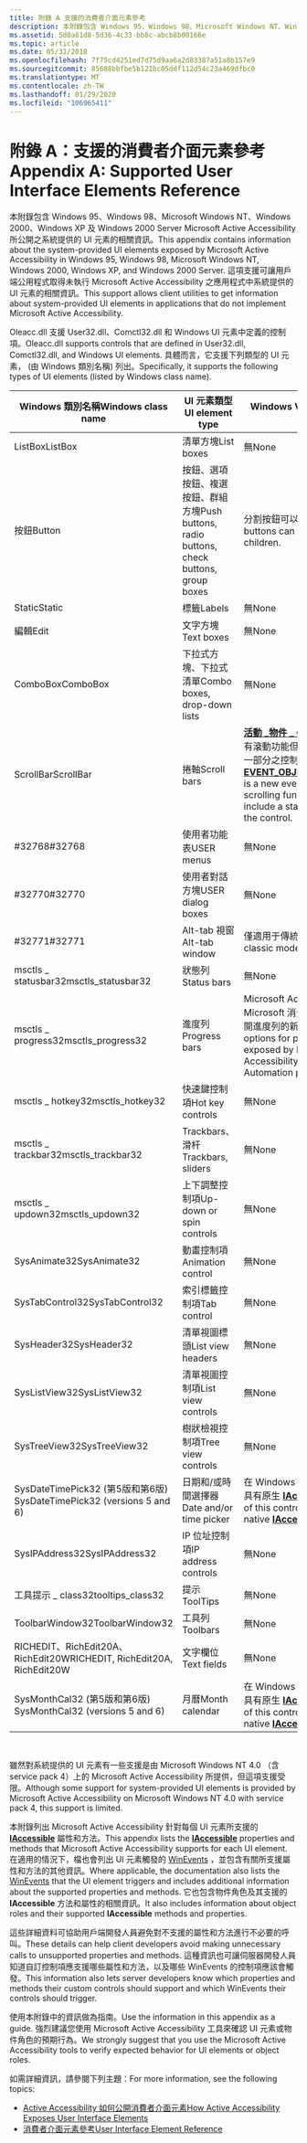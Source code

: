 ```yaml
---
title: 附錄 A 支援的消費者介面元素參考
description: 本附錄包含 Windows 95、Windows 98、Microsoft Windows NT、Windows 2000、Windows XP 及 Windows 2000 Server Microsoft Active Accessibility 所公開之系統提供的 UI 元素的相關資訊。
ms.assetid: 5d0a81d8-5d36-4c33-bb8c-abcb8b00166e
ms.topic: article
ms.date: 05/31/2018
ms.openlocfilehash: 7f75cd4251ed7d75d9aa6a2d83387a51a8b157e9
ms.sourcegitcommit: 85688bbfbe5b121bc05ddf112d54c23a469dfbc0
ms.translationtype: MT
ms.contentlocale: zh-TW
ms.lasthandoff: 01/29/2020
ms.locfileid: "106965411"
---
```

# <a name="appendix-a-supported-user-interface-elements-reference"></a><span data-ttu-id="3f2c1-103">附錄 A：支援的消費者介面元素參考</span><span class="sxs-lookup"><span data-stu-id="3f2c1-103">Appendix A: Supported User Interface Elements Reference</span></span>

<span data-ttu-id="3f2c1-104">本附錄包含 Windows 95、Windows 98、Microsoft Windows NT、Windows 2000、Windows XP 及 Windows 2000 Server Microsoft Active Accessibility 所公開之系統提供的 UI 元素的相關資訊。</span><span class="sxs-lookup"><span data-stu-id="3f2c1-104">This appendix contains information about the system-provided UI elements exposed by Microsoft Active Accessibility in Windows 95, Windows 98, Microsoft Windows NT, Windows 2000, Windows XP, and Windows 2000 Server.</span></span> <span data-ttu-id="3f2c1-105">這項支援可讓用戶端公用程式取得未執行 Microsoft Active Accessibility 之應用程式中系統提供的 UI 元素的相關資訊。</span><span class="sxs-lookup"><span data-stu-id="3f2c1-105">This support allows client utilities to get information about system-provided UI elements in applications that do not implement Microsoft Active Accessibility.</span></span>

<span data-ttu-id="3f2c1-106">Oleacc.dll 支援 User32.dll、Comctl32.dll 和 Windows UI 元素中定義的控制項。</span><span class="sxs-lookup"><span data-stu-id="3f2c1-106">Oleacc.dll supports controls that are defined in User32.dll, Comctl32.dll, and Windows UI elements.</span></span> <span data-ttu-id="3f2c1-107">具體而言，它支援下列類型的 UI 元素， (由 Windows 類別名稱) 列出。</span><span class="sxs-lookup"><span data-stu-id="3f2c1-107">Specifically, it supports the following types of UI elements (listed by Windows class name).</span></span>



| <span data-ttu-id="3f2c1-108">Windows 類別名稱</span><span class="sxs-lookup"><span data-stu-id="3f2c1-108">Windows class name</span></span>                   | <span data-ttu-id="3f2c1-109">UI 元素類型</span><span class="sxs-lookup"><span data-stu-id="3f2c1-109">UI element type</span></span>                                         | <span data-ttu-id="3f2c1-110">Windows Vista 更新</span><span class="sxs-lookup"><span data-stu-id="3f2c1-110">Windows Vista updates</span></span>                                                                                                                                                                                                |
|--------------------------------------|---------------------------------------------------------|----------------------------------------------------------------------------------------------------------------------------------------------------------------------------------------------------------------------|
| <span data-ttu-id="3f2c1-111">ListBox</span><span class="sxs-lookup"><span data-stu-id="3f2c1-111">ListBox</span></span>                              | <span data-ttu-id="3f2c1-112">清單方塊</span><span class="sxs-lookup"><span data-stu-id="3f2c1-112">List boxes</span></span>                                              | <span data-ttu-id="3f2c1-113">無</span><span class="sxs-lookup"><span data-stu-id="3f2c1-113">None</span></span>                                                                                                                                                                                                                 |
| <span data-ttu-id="3f2c1-114">按鈕</span><span class="sxs-lookup"><span data-stu-id="3f2c1-114">Button</span></span>                               | <span data-ttu-id="3f2c1-115">按鈕、選項按鈕、複選按鈕、群組方塊</span><span class="sxs-lookup"><span data-stu-id="3f2c1-115">Push buttons, radio buttons, check buttons, group boxes</span></span> | <span data-ttu-id="3f2c1-116">分割按鈕可以有零個或多個子系。</span><span class="sxs-lookup"><span data-stu-id="3f2c1-116">Split buttons can have zero or more children.</span></span>                                                                                                                                                                        |
| <span data-ttu-id="3f2c1-117">Static</span><span class="sxs-lookup"><span data-stu-id="3f2c1-117">Static</span></span>                               | <span data-ttu-id="3f2c1-118">標籤</span><span class="sxs-lookup"><span data-stu-id="3f2c1-118">Labels</span></span>                                                  | <span data-ttu-id="3f2c1-119">無</span><span class="sxs-lookup"><span data-stu-id="3f2c1-119">None</span></span>                                                                                                                                                                                                                 |
| <span data-ttu-id="3f2c1-120">編輯</span><span class="sxs-lookup"><span data-stu-id="3f2c1-120">Edit</span></span>                                 | <span data-ttu-id="3f2c1-121">文字方塊</span><span class="sxs-lookup"><span data-stu-id="3f2c1-121">Text boxes</span></span>                                              | <span data-ttu-id="3f2c1-122">無</span><span class="sxs-lookup"><span data-stu-id="3f2c1-122">None</span></span>                                                                                                                                                                                                                 |
| <span data-ttu-id="3f2c1-123">ComboBox</span><span class="sxs-lookup"><span data-stu-id="3f2c1-123">ComboBox</span></span>                             | <span data-ttu-id="3f2c1-124">下拉式方塊、下拉式清單</span><span class="sxs-lookup"><span data-stu-id="3f2c1-124">Combo boxes, drop-down lists</span></span>                            | <span data-ttu-id="3f2c1-125">無</span><span class="sxs-lookup"><span data-stu-id="3f2c1-125">None</span></span>                                                                                                                                                                                                                 |
| <span data-ttu-id="3f2c1-126">ScrollBar</span><span class="sxs-lookup"><span data-stu-id="3f2c1-126">ScrollBar</span></span>                            | <span data-ttu-id="3f2c1-127">捲軸</span><span class="sxs-lookup"><span data-stu-id="3f2c1-127">Scroll bars</span></span>                                             | <span data-ttu-id="3f2c1-128">[**活動 \_物件 \_ CONTENTSCROLLED**](event-constants.md) 是具有滾動功能但不包含標準捲軸作為控制項一部分之控制項的新事件。</span><span class="sxs-lookup"><span data-stu-id="3f2c1-128">[**EVENT\_OBJECT\_CONTENTSCROLLED**](event-constants.md) is a new event for control that have scrolling functionality but do not include a standard scroll bar as part of the control.</span></span> |
| <span data-ttu-id="3f2c1-129">\#32768</span><span class="sxs-lookup"><span data-stu-id="3f2c1-129">\#32768</span></span>                              | <span data-ttu-id="3f2c1-130">使用者功能表</span><span class="sxs-lookup"><span data-stu-id="3f2c1-130">USER menus</span></span>                                              | <span data-ttu-id="3f2c1-131">無</span><span class="sxs-lookup"><span data-stu-id="3f2c1-131">None</span></span>                                                                                                                                                                                                                 |
| <span data-ttu-id="3f2c1-132">\#32770</span><span class="sxs-lookup"><span data-stu-id="3f2c1-132">\#32770</span></span>                              | <span data-ttu-id="3f2c1-133">使用者對話方塊</span><span class="sxs-lookup"><span data-stu-id="3f2c1-133">USER dialog boxes</span></span>                                       | <span data-ttu-id="3f2c1-134">無</span><span class="sxs-lookup"><span data-stu-id="3f2c1-134">None</span></span>                                                                                                                                                                                                                 |
| <span data-ttu-id="3f2c1-135">\#32771</span><span class="sxs-lookup"><span data-stu-id="3f2c1-135">\#32771</span></span>                              | <span data-ttu-id="3f2c1-136">Alt-tab 視窗</span><span class="sxs-lookup"><span data-stu-id="3f2c1-136">Alt-tab window</span></span>                                          | <span data-ttu-id="3f2c1-137">僅適用于傳統模式。</span><span class="sxs-lookup"><span data-stu-id="3f2c1-137">Available only in classic mode.</span></span>                                                                                                                                                                                      |
| <span data-ttu-id="3f2c1-138">msctls \_ statusbar32</span><span class="sxs-lookup"><span data-stu-id="3f2c1-138">msctls\_statusbar32</span></span>                  | <span data-ttu-id="3f2c1-139">狀態列</span><span class="sxs-lookup"><span data-stu-id="3f2c1-139">Status bars</span></span>                                             | <span data-ttu-id="3f2c1-140">無</span><span class="sxs-lookup"><span data-stu-id="3f2c1-140">None</span></span>                                                                                                                                                                                                                 |
| <span data-ttu-id="3f2c1-141">msctls \_ progress32</span><span class="sxs-lookup"><span data-stu-id="3f2c1-141">msctls\_progress32</span></span>                   | <span data-ttu-id="3f2c1-142">進度列</span><span class="sxs-lookup"><span data-stu-id="3f2c1-142">Progress bars</span></span>                                           | <span data-ttu-id="3f2c1-143">Microsoft Active Accessibility 或 Microsoft 消費者介面自動化屬性不會公開進度列的新色彩選項。</span><span class="sxs-lookup"><span data-stu-id="3f2c1-143">New color options for progress bars are not exposed by Microsoft Active Accessibility or Microsoft UI Automation properties.</span></span>                                                                                         |
| <span data-ttu-id="3f2c1-144">msctls \_ hotkey32</span><span class="sxs-lookup"><span data-stu-id="3f2c1-144">msctls\_hotkey32</span></span>                     | <span data-ttu-id="3f2c1-145">快速鍵控制項</span><span class="sxs-lookup"><span data-stu-id="3f2c1-145">Hot key controls</span></span>                                        | <span data-ttu-id="3f2c1-146">無</span><span class="sxs-lookup"><span data-stu-id="3f2c1-146">None</span></span>                                                                                                                                                                                                                 |
| <span data-ttu-id="3f2c1-147">msctls \_ trackbar32</span><span class="sxs-lookup"><span data-stu-id="3f2c1-147">msctls\_trackbar32</span></span>                   | <span data-ttu-id="3f2c1-148">Trackbars、滑杆</span><span class="sxs-lookup"><span data-stu-id="3f2c1-148">Trackbars, sliders</span></span>                                      | <span data-ttu-id="3f2c1-149">無</span><span class="sxs-lookup"><span data-stu-id="3f2c1-149">None</span></span>                                                                                                                                                                                                                 |
| <span data-ttu-id="3f2c1-150">msctls \_ updown32</span><span class="sxs-lookup"><span data-stu-id="3f2c1-150">msctls\_updown32</span></span>                     | <span data-ttu-id="3f2c1-151">上下調整控制項</span><span class="sxs-lookup"><span data-stu-id="3f2c1-151">Up-down or spin controls</span></span>                                | <span data-ttu-id="3f2c1-152">無</span><span class="sxs-lookup"><span data-stu-id="3f2c1-152">None</span></span>                                                                                                                                                                                                                 |
| <span data-ttu-id="3f2c1-153">SysAnimate32</span><span class="sxs-lookup"><span data-stu-id="3f2c1-153">SysAnimate32</span></span>                         | <span data-ttu-id="3f2c1-154">動畫控制項</span><span class="sxs-lookup"><span data-stu-id="3f2c1-154">Animation control</span></span>                                       | <span data-ttu-id="3f2c1-155">無</span><span class="sxs-lookup"><span data-stu-id="3f2c1-155">None</span></span>                                                                                                                                                                                                                 |
| <span data-ttu-id="3f2c1-156">SysTabControl32</span><span class="sxs-lookup"><span data-stu-id="3f2c1-156">SysTabControl32</span></span>                      | <span data-ttu-id="3f2c1-157">索引標籤控制項</span><span class="sxs-lookup"><span data-stu-id="3f2c1-157">Tab control</span></span>                                             | <span data-ttu-id="3f2c1-158">無</span><span class="sxs-lookup"><span data-stu-id="3f2c1-158">None</span></span>                                                                                                                                                                                                                 |
| <span data-ttu-id="3f2c1-159">SysHeader32</span><span class="sxs-lookup"><span data-stu-id="3f2c1-159">SysHeader32</span></span>                          | <span data-ttu-id="3f2c1-160">清單視圖標頭</span><span class="sxs-lookup"><span data-stu-id="3f2c1-160">List view headers</span></span>                                       | <span data-ttu-id="3f2c1-161">無</span><span class="sxs-lookup"><span data-stu-id="3f2c1-161">None</span></span>                                                                                                                                                                                                                 |
| <span data-ttu-id="3f2c1-162">SysListView32</span><span class="sxs-lookup"><span data-stu-id="3f2c1-162">SysListView32</span></span>                        | <span data-ttu-id="3f2c1-163">清單視圖控制項</span><span class="sxs-lookup"><span data-stu-id="3f2c1-163">List view controls</span></span>                                      | <span data-ttu-id="3f2c1-164">無</span><span class="sxs-lookup"><span data-stu-id="3f2c1-164">None</span></span>                                                                                                                                                                                                                 |
| <span data-ttu-id="3f2c1-165">SysTreeView32</span><span class="sxs-lookup"><span data-stu-id="3f2c1-165">SysTreeView32</span></span>                        | <span data-ttu-id="3f2c1-166">樹狀檢視控制項</span><span class="sxs-lookup"><span data-stu-id="3f2c1-166">Tree view controls</span></span>                                      | <span data-ttu-id="3f2c1-167">無</span><span class="sxs-lookup"><span data-stu-id="3f2c1-167">None</span></span>                                                                                                                                                                                                                 |
| <span data-ttu-id="3f2c1-168">SysDateTimePick32 (第5版和第6版) </span><span class="sxs-lookup"><span data-stu-id="3f2c1-168">SysDateTimePick32 (versions 5 and 6)</span></span> | <span data-ttu-id="3f2c1-169">日期和/或時間選擇器</span><span class="sxs-lookup"><span data-stu-id="3f2c1-169">Date and/or time picker</span></span>                                 | <span data-ttu-id="3f2c1-170">在 Windows Vista 中，此控制項的第6版具有原生 [**IAccessible**](/windows/desktop/api/oleacc/nn-oleacc-iaccessible) 執行。</span><span class="sxs-lookup"><span data-stu-id="3f2c1-170">Version 6 of this control in Windows Vista has a native [**IAccessible**](/windows/desktop/api/oleacc/nn-oleacc-iaccessible) implementation.</span></span>                                                                                                           |
| <span data-ttu-id="3f2c1-171">SysIPAddress32</span><span class="sxs-lookup"><span data-stu-id="3f2c1-171">SysIPAddress32</span></span>                       | <span data-ttu-id="3f2c1-172">IP 位址控制項</span><span class="sxs-lookup"><span data-stu-id="3f2c1-172">IP address controls</span></span>                                     | <span data-ttu-id="3f2c1-173">無</span><span class="sxs-lookup"><span data-stu-id="3f2c1-173">None</span></span>                                                                                                                                                                                                                 |
| <span data-ttu-id="3f2c1-174">工具提示 \_ class32</span><span class="sxs-lookup"><span data-stu-id="3f2c1-174">tooltips\_class32</span></span>                    | <span data-ttu-id="3f2c1-175">提示</span><span class="sxs-lookup"><span data-stu-id="3f2c1-175">ToolTips</span></span>                                                | <span data-ttu-id="3f2c1-176">無</span><span class="sxs-lookup"><span data-stu-id="3f2c1-176">None</span></span>                                                                                                                                                                                                                 |
| <span data-ttu-id="3f2c1-177">ToolbarWindow32</span><span class="sxs-lookup"><span data-stu-id="3f2c1-177">ToolbarWindow32</span></span>                      | <span data-ttu-id="3f2c1-178">工具列</span><span class="sxs-lookup"><span data-stu-id="3f2c1-178">Toolbars</span></span>                                                | <span data-ttu-id="3f2c1-179">無</span><span class="sxs-lookup"><span data-stu-id="3f2c1-179">None</span></span>                                                                                                                                                                                                                 |
| <span data-ttu-id="3f2c1-180">RICHEDIT、RichEdit20A、RichEdit20W</span><span class="sxs-lookup"><span data-stu-id="3f2c1-180">RICHEDIT, RichEdit20A, RichEdit20W</span></span>   | <span data-ttu-id="3f2c1-181">文字欄位</span><span class="sxs-lookup"><span data-stu-id="3f2c1-181">Text fields</span></span>                                             | <span data-ttu-id="3f2c1-182">無</span><span class="sxs-lookup"><span data-stu-id="3f2c1-182">None</span></span>                                                                                                                                                                                                                 |
| <span data-ttu-id="3f2c1-183">SysMonthCal32 (第5版和第6版) </span><span class="sxs-lookup"><span data-stu-id="3f2c1-183">SysMonthCal32 (versions 5 and 6)</span></span>     | <span data-ttu-id="3f2c1-184">月曆</span><span class="sxs-lookup"><span data-stu-id="3f2c1-184">Month calendar</span></span>                                          | <span data-ttu-id="3f2c1-185">在 Windows Vista 中，此控制項的第6版具有原生 [**IAccessible**](/windows/desktop/api/oleacc/nn-oleacc-iaccessible) 執行。</span><span class="sxs-lookup"><span data-stu-id="3f2c1-185">Version 6 of this control in Windows Vista has a native [**IAccessible**](/windows/desktop/api/oleacc/nn-oleacc-iaccessible) implementation.</span></span>                                                                                                           |



 

<span data-ttu-id="3f2c1-186">雖然對系統提供的 UI 元素有一些支援是由 Microsoft Windows NT 4.0 （含 service pack 4）上的 Microsoft Active Accessibility 所提供，但這項支援受限。</span><span class="sxs-lookup"><span data-stu-id="3f2c1-186">Although some support for system-provided UI elements is provided by Microsoft Active Accessibility on Microsoft Windows NT 4.0 with service pack 4, this support is limited.</span></span>

<span data-ttu-id="3f2c1-187">本附錄列出 Microsoft Active Accessibility 針對每個 UI 元素所支援的 [**IAccessible**](/windows/desktop/api/oleacc/nn-oleacc-iaccessible) 屬性和方法。</span><span class="sxs-lookup"><span data-stu-id="3f2c1-187">This appendix lists the [**IAccessible**](/windows/desktop/api/oleacc/nn-oleacc-iaccessible) properties and methods that Microsoft Active Accessibility supports for each UI element.</span></span> <span data-ttu-id="3f2c1-188">在適用的情況下，檔也會列出 UI 元素觸發的 [WinEvents](winevents-infrastructure.md) ，並包含有關所支援屬性和方法的其他資訊。</span><span class="sxs-lookup"><span data-stu-id="3f2c1-188">Where applicable, the documentation also lists the [WinEvents](winevents-infrastructure.md) that the UI element triggers and includes additional information about the supported properties and methods.</span></span> <span data-ttu-id="3f2c1-189">它也包含物件角色及其支援的 **IAccessible** 方法和屬性的相關資訊。</span><span class="sxs-lookup"><span data-stu-id="3f2c1-189">It also includes information about object roles and their supported **IAccessible** methods and properties.</span></span>

<span data-ttu-id="3f2c1-190">這些詳細資料可協助用戶端開發人員避免對不支援的屬性和方法進行不必要的呼叫。</span><span class="sxs-lookup"><span data-stu-id="3f2c1-190">These details can help client developers avoid making unnecessary calls to unsupported properties and methods.</span></span> <span data-ttu-id="3f2c1-191">這種資訊也可讓伺服器開發人員知道自訂控制項應支援哪些屬性和方法，以及哪些 WinEvents 的控制項應該會觸發。</span><span class="sxs-lookup"><span data-stu-id="3f2c1-191">This information also lets server developers know which properties and methods their custom controls should support and which WinEvents their controls should trigger.</span></span>

<span data-ttu-id="3f2c1-192">使用本附錄中的資訊做為指南。</span><span class="sxs-lookup"><span data-stu-id="3f2c1-192">Use the information in this appendix as a guide.</span></span> <span data-ttu-id="3f2c1-193">強烈建議您使用 Microsoft Active Accessibility 工具來確認 UI 元素或物件角色的預期行為。</span><span class="sxs-lookup"><span data-stu-id="3f2c1-193">We strongly suggest that you use the Microsoft Active Accessibility tools to verify expected behavior for UI elements or object roles.</span></span>

<span data-ttu-id="3f2c1-194">如需詳細資訊，請參閱下列主題：</span><span class="sxs-lookup"><span data-stu-id="3f2c1-194">For more information, see the following topics:</span></span>

-   [<span data-ttu-id="3f2c1-195">Active Accessibility 如何公開消費者介面元素</span><span class="sxs-lookup"><span data-stu-id="3f2c1-195">How Active Accessibility Exposes User Interface Elements</span></span>](how-active-accessibility-exposes-user-interface-elements.md)
-   [<span data-ttu-id="3f2c1-196">消費者介面元素參考</span><span class="sxs-lookup"><span data-stu-id="3f2c1-196">User Interface Element Reference</span></span>](user-interface-element-reference.md)

 

 




